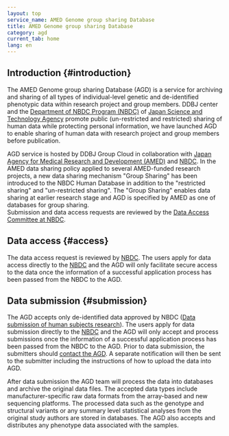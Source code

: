 ```yaml
---
layout: top
service_name: AMED Genome group sharing Database
title: AMED Genome group sharing Database
category: agd
current_tab: home
lang: en
---
```


## Introduction  {#introduction}

The AMED Genome group sharing Database (AGD) is a service for archiving and sharing of all types of individual-level genetic and de-identified
phenotypic data within research project and group members. DDBJ center and the [Department of NBDC Program (NBDC)](https://biosciencedbc.jp/en/) of [Japan Science and Technology Agency](http://www.jst.go.jp/EN/index.html) promote public (un-restricted and restricted) sharing of human data while protecting personal information, we have launched AGD to enable sharing of human data with research project and group members before publication.

AGD service is hosted by DDBJ Group Cloud in collaboration with [Japan Agency for Medical Research and Development (AMED)](http://www.amed.go.jp/en/) and [NBDC](https://biosciencedbc.jp/en/). In the AMED data sharing policy applied to several AMED-funded research projects, a new data sharing mechanism "Group Sharing" has been introduced to the NBDC Human Database in addition to the "restricted sharing" and "un-restricted sharing". The "Group Sharing" enables data sharing at earlier research stage and AGD is specified by AMED as one of databases for group sharing.  
Submission and data access requests are reviewed by the [Data Access Committee at NBDC](https://biosciencedbc.jp/en/about-us/organization/dac/).

## Data access  {#access}

The data access request is reviewed by [NBDC](http://gr-sharingdbs.biosciencedbc.jp/agd-guidelines). The users apply for data access directly to the [NBDC](http://gr-sharingdbs.biosciencedbc.jp/agd-guidelines) and the AGD will only facilitate secure access to the data once the information of a successful application process has been passed from the NBDC to the AGD.

## Data submission  {#submission}

The AGD accepts only de-identified data approved by NBDC ([Data submission of human subjects research](/policies-e.html#submission-of-human-data)). The users apply for data submission directly to the [NBDC](https://gr-sharingdbs.biosciencedbc.jp/agd-data-submission) and the AGD will only accept and process submissions once the information of a successful application process has been passed from the NBDC to the AGD. Prior to data submission, the submitters should [contact the AGD](/contact-ddbj-e.html). A separate notification will then be sent to the submitter including the instructions of how to upload the data into AGD.

After data submission the AGD team will process the data into databases and archive the original data files. The accepted data types include manufacturer-specific raw data formats from the array-based and new sequencing platforms. The processed data such as the genotype and structural variants or any summary level statistical analyses from the original study authors are stored in databases. The AGD also accepts and distributes any phenotype data associated with the samples.
